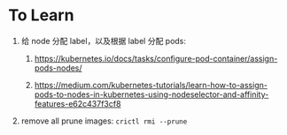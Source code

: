 # To Learn

1. 给 node 分配 label，以及根据 label 分配 pods:
 
    1. <https://kubernetes.io/docs/tasks/configure-pod-container/assign-pods-nodes/>

    1. <https://medium.com/kubernetes-tutorials/learn-how-to-assign-pods-to-nodes-in-kubernetes-using-nodeselector-and-affinity-features-e62c437f3cf8>

1. remove all prune images: `crictl rmi --prune`